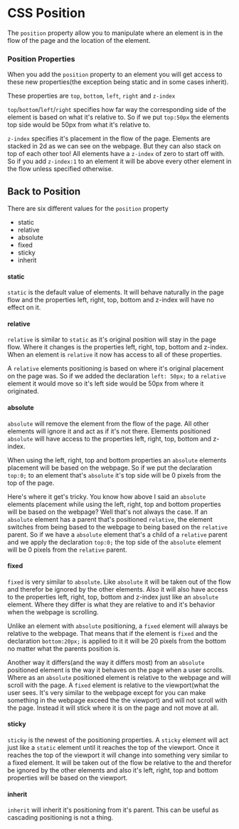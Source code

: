 # CSS Position
The `position` property allow you to manipulate where an element is in the flow of the page and the location of the element.

### Position Properties
When you add the `position` property to an element you will get access to these new properties(the exception being static and in some cases inherit).

These properties are `top`, `bottom`, `left`, `right` and `z-index`

`top`/`bottom`/`left`/`right` specifies how far way the corresponding side of the element is based on what it's relative to. So if we put `top:50px` the elements top side would be 50px from what it's relative to.

`z-index` specifies it's placement in the flow of the page. Elements are stacked in 2d as we can see on the webpage. But they can also stack on top of each other too! All elements have a `z-index` of zero to start off with. So if you add `z-index:1` to an element it will be above every other element in the flow unless specified otherwise.

## Back to Position

There are six different values for the `position` property
 - static
 - relative
 - absolute
 - fixed
 - sticky
 - inherit

#### static
`static` is the default value of elements. It will behave naturally in the page flow and the properties left, right, top, bottom and z-index will have no effect on it.

#### relative
`relative` is similar to `static` as it's original position will stay in the page flow. Where it changes is the properties left, right, top, bottom and z-index. When an element is `relative` it now has access to all of these properties.

A `relative` elements positioning is based on where it's original placement on the page was. So if we added the declaration `left: 50px;` to a `relative` element it would move so it's left side would be 50px from where it originated.

#### absolute
`absolute` will remove the element from the flow of the page. All other elements will ignore it and act as if it's not there. Elements positioned `absolute` will have access to the properties left, right, top, bottom and z-index.

When using the left, right, top and bottom properties an `absolute` elements placement will be based on the webpage. So if we put the declaration `top:0;` to an element that's `absolute` it's top side will be 0 pixels from the top of the page.

Here's where it get's tricky. You know how above I said an `absolute` elements placement while using the  left, right, top and bottom properties will be based on the webpage? Well that's not always the case. If an `absolute` element has a parent that's positioned `relative`, the element switches from being based to the webpage to being based on the `relative` parent. So if we have a `absolute` element that's a child of a `relative` parent and we apply the declaration `top:0;` the top side of the `absolute` element will be 0 pixels from the `relative` parent.

#### fixed
`fixed` is very similar to `absolute`. Like `absolute` it will be taken out of the flow and therefor be ignored by the other elements. Also it will also have access to the properties left, right, top, bottom and z-index just like an `absolute` element. Where they differ is what they are relative to and it's behavior when the webpage is scrolling.

Unlike an element with `absolute` positioning, a `fixed` element will always be relative to the webpage. That means that if the element is `fixed` and the declaration `bottom:20px;` is applied to it it will be 20 pixels from the bottom no matter what the parents position is.

Another way it differs(and the way it differs most) from an `absolute` positioned element is the way it behaves on the page when a user scrolls. Where as an `absolute` positioned element is relative to the webpage and will scroll with the page. A `fixed` element is relative to the viewport(what the user sees. It's very similar to the webpage except for you can make something in the webpage exceed the the viewport) and will not scroll with the page. Instead it will stick where it is on the page and not move at all.

#### sticky
`sticky` is the newest of the positioning properties. A `sticky` element will act just like a `static` element until it reaches the top of the viewport. Once it reaches the top of the viewport it will change into something very similar to a fixed element. It will be taken out of the flow  be relative to the and therefor be ignored by the other elements and also it's left, right, top and bottom properties will be based on the viewport.

#### inherit
`inherit` will inherit it's positioning from it's parent. This can be useful as cascading positioning is not a thing.
